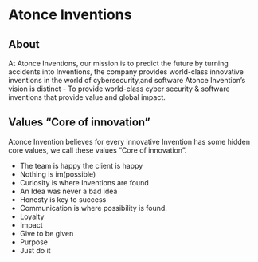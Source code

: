 # Atonce Inventions

## About
At Atonce Inventions, our mission is to predict the future by turning accidents into Inventions, the company provides world-class innovative inventions in the world of cybersecurity,and software Atonce Invention’s vision is distinct - To provide world-class cyber security & software inventions that provide value and global impact.

## Values “Core of innovation”

Atonce Invention believes for every innovative Invention has some hidden core values, we call these values “Core of innovation”.

- The team is happy the client is happy
- Nothing is im(possible)
- Curiosity is where Inventions are found
- An Idea was never a bad idea
- Honesty is key to success
- Communication is where possibility is found.
- Loyalty
- Impact
- Give to be given
- Purpose
- Just do it
